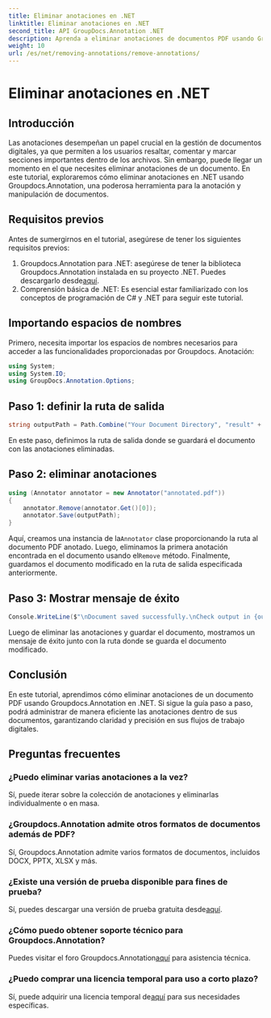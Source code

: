 ```yaml
---
title: Eliminar anotaciones en .NET
linktitle: Eliminar anotaciones en .NET
second_title: API GroupDocs.Annotation .NET
description: Aprenda a eliminar anotaciones de documentos PDF usando Groupdocs.Annotation en .NET. Simplifique su proceso de gestión de documentos digitales.
weight: 10
url: /es/net/removing-annotations/remove-annotations/
---
```


# Eliminar anotaciones en .NET

## Introducción
Las anotaciones desempeñan un papel crucial en la gestión de documentos digitales, ya que permiten a los usuarios resaltar, comentar y marcar secciones importantes dentro de los archivos. Sin embargo, puede llegar un momento en el que necesites eliminar anotaciones de un documento. En este tutorial, exploraremos cómo eliminar anotaciones en .NET usando Groupdocs.Annotation, una poderosa herramienta para la anotación y manipulación de documentos.
## Requisitos previos
Antes de sumergirnos en el tutorial, asegúrese de tener los siguientes requisitos previos:
1.  Groupdocs.Annotation para .NET: asegúrese de tener la biblioteca Groupdocs.Annotation instalada en su proyecto .NET. Puedes descargarlo desde[aquí](https://releases.groupdocs.com/annotation/net/).
2. Comprensión básica de .NET: Es esencial estar familiarizado con los conceptos de programación de C# y .NET para seguir este tutorial.

## Importando espacios de nombres
Primero, necesita importar los espacios de nombres necesarios para acceder a las funcionalidades proporcionadas por Groupdocs. Anotación:
```csharp
using System;
using System.IO;
using GroupDocs.Annotation.Options;
```
## Paso 1: definir la ruta de salida
```csharp
string outputPath = Path.Combine("Your Document Directory", "result" + Path.GetExtension("input.pdf"));
```
En este paso, definimos la ruta de salida donde se guardará el documento con las anotaciones eliminadas.
## Paso 2: eliminar anotaciones
```csharp
using (Annotator annotator = new Annotator("annotated.pdf"))
{
    annotator.Remove(annotator.Get()[0]);
    annotator.Save(outputPath);
}
```
 Aquí, creamos una instancia de la`Annotator` clase proporcionando la ruta al documento PDF anotado. Luego, eliminamos la primera anotación encontrada en el documento usando el`Remove` método. Finalmente, guardamos el documento modificado en la ruta de salida especificada anteriormente.
## Paso 3: Mostrar mensaje de éxito
```csharp
Console.WriteLine($"\nDocument saved successfully.\nCheck output in {outputPath}.");
```
Luego de eliminar las anotaciones y guardar el documento, mostramos un mensaje de éxito junto con la ruta donde se guarda el documento modificado.

## Conclusión
En este tutorial, aprendimos cómo eliminar anotaciones de un documento PDF usando Groupdocs.Annotation en .NET. Si sigue la guía paso a paso, podrá administrar de manera eficiente las anotaciones dentro de sus documentos, garantizando claridad y precisión en sus flujos de trabajo digitales.
## Preguntas frecuentes
### ¿Puedo eliminar varias anotaciones a la vez?
Sí, puede iterar sobre la colección de anotaciones y eliminarlas individualmente o en masa.
### ¿Groupdocs.Annotation admite otros formatos de documentos además de PDF?
Sí, Groupdocs.Annotation admite varios formatos de documentos, incluidos DOCX, PPTX, XLSX y más.
### ¿Existe una versión de prueba disponible para fines de prueba?
 Sí, puedes descargar una versión de prueba gratuita desde[aquí](https://releases.groupdocs.com/).
### ¿Cómo puedo obtener soporte técnico para Groupdocs.Annotation?
 Puedes visitar el foro Groupdocs.Annotation[aquí](https://forum.groupdocs.com/c/annotation/10) para asistencia técnica.
### ¿Puedo comprar una licencia temporal para uso a corto plazo?
 Sí, puede adquirir una licencia temporal de[aquí](https://purchase.groupdocs.com/temporary-license/) para sus necesidades específicas.